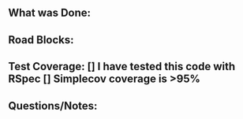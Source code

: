 What was Done:
- 

Road Blocks:
- 

Test Coverage:
[] I have tested this code with RSpec
[] Simplecov coverage is >95%
- 

Questions/Notes:
-
